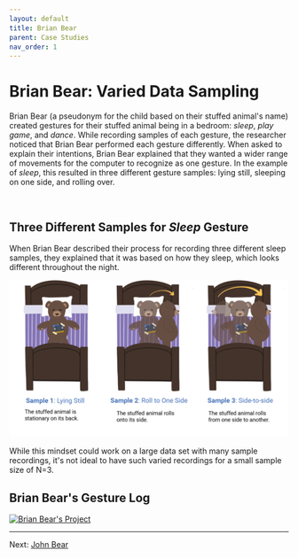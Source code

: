 ```yaml
---
layout: default
title: Brian Bear
parent: Case Studies
nav_order: 1
---
```


# Brian Bear: Varied Data Sampling

Brian Bear (a pseudonym for the child based on their stuffed animal's name) created gestures for their stuffed animal being in a bedroom: _sleep_, _play game_, and _dance_. While recording samples of each gesture, the researcher noticed that Brian Bear performed each gesture differently. When asked to explain their intentions, Brian Bear explained that they wanted a wider range of movements for the computer to recognize as one gesture. In the example of _sleep_, this resulted in three different gesture samples: lying still, sleeping on one side, and rolling over.

</br>

## Three Different Samples for _Sleep_ Gesture

When Brian Bear described their process for recording three different sleep samples, they explained that it was based on how they sleep, which looks different throughout the night.

![sleeping gestures](/img/sleep-samples.png)

While this mindset could work on a large data set with many sample recordings, it's not ideal to have such varied recordings for a small sample size of N=3.

## Brian Bear's Gesture Log

<div class='tableauPlaceholder' id='viz1620602511003' style='position: relative'>
  <noscript>
    <a href='#'>
      <img alt='Brian Bear&#39;s Project ' src='https:&#47;&#47;public.tableau.com&#47;static&#47;images&#47;Br&#47;BrianBearsProject&#47;BrianBearsProject&#47;1_rss.png' style='border: none' />
    </a>
  </noscript>
  <object class='tableauViz'  style='display:none;'>
    <param name='host_url' value='https%3A%2F%2Fpublic.tableau.com%2F' /> 
    <param name='embed_code_version' value='3' /> 
    <param name='site_root' value='' />
    <param name='name' value='BrianBearsProject&#47;BrianBearsProject' />
    <param name='tabs' value='no' /><param name='toolbar' value='yes' />
    <param name='static_image' value='https:&#47;&#47;public.tableau.com&#47;static&#47;images&#47;Br&#47;BrianBearsProject&#47;BrianBearsProject&#47;1.png' /> 
    <param name='animate_transition' value='yes' />
    <param name='display_static_image' value='yes' />
    <param name='display_spinner' value='yes' />
    <param name='display_overlay' value='yes' />
    <param name='display_count' value='yes' />
    <param name='language' value='en' />
  </object>
</div>                

<script type='text/javascript'>
  var divElement = document.getElementById('viz1620602511003');
  var vizElement = divElement.getElementsByTagName('object')[0];
  if ( divElement.offsetWidth > 800 ) { 
    vizElement.style.width='1000px';vizElement.style.height='827px';}
  else if ( divElement.offsetWidth > 500 ) { 
    vizElement.style.width='1000px';vizElement.style.height='827px';} 
  else { 
    vizElement.style.width='100%';vizElement.style.height='777px';}
  var scriptElement = document.createElement('script');
  scriptElement.src = 'https://public.tableau.com/javascripts/api/viz_v1.js';
  vizElement.parentNode.insertBefore(scriptElement, vizElement);
</script>

* * *
Next: [John Bear](john-bear)
